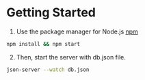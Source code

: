 # Getting Started
1. Use the package manager for Node.js [npm](https://www.npmjs.com/) 
```bash 
npm install && npm start
```

2. Then, start the server with db.json file.
```bash
json-server --watch db.json 
